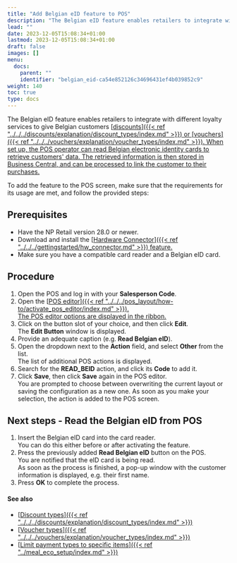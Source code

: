 ```yaml
---
title: "Add Belgian eID feature to POS"
description: "The Belgian eID feature enables retailers to integrate with different loyalty services to give Belgian customers discounts or vouchers."
lead: ""
date: 2023-12-05T15:08:34+01:00
lastmod: 2023-12-05T15:08:34+01:00
draft: false
images: []
menu:
  docs:
    parent: ""
    identifier: "belgian_eid-ca54e852126c34696431ef4b039852c9"
weight: 140
toc: true
type: docs
---
```


The Belgian eID feature enables retailers to integrate with different loyalty services to give Belgian customers [<ins>discounts<ins>]({{< ref "../../../discounts/explanation/discount_types/index.md" >}}) or [<ins>vouchers<ins>]({{< ref "../../../vouchers/explanation/voucher_types/index.md" >}}). When set up, the POS operator can read Belgian electronic identity cards to retrieve customers' data. The retrieved information is then stored in Business Central, and can be processed to link the customer to their purchases. 

To add the feature to the POS screen, make sure that the requirements for its usage are met, and follow the provided steps:

## Prerequisites

- Have the NP Retail version 28.0 or newer.
- Download and install the [<ins>Hardware Connector<ins>]({{< ref "../../../gettingstarted/hw_connector.md" >}}) feature.
- Make sure you have a compatible card reader and a Belgian eID card.

## Procedure

1. Open the POS and log in with your **Salesperson Code**.
2. Open the [<ins>POS editor<ins>]({{< ref "../../../pos_layout/how-to/activate_pos_editor/index.md" >}}).     
   The POS editor options are displayed in the ribbon.
3. Click on the button slot of your choice, and then click **Edit**.     
   The **Edit Button** window is displayed.
4. Provide an adequate caption (e.g. **Read Belgian eID**).
5. Open the dropdown next to the **Action** field, and select **Other** from the list.     
   The list of additional POS actions is displayed.
6. Search for the **READ_BEID** action, and click its **Code** to add it.
7. Click **Save**, then click **Save** again in the POS editor.      
   You are prompted to choose between overwriting the current layout or saving the configuration as a new one. As soon as you make your selection, the action is added to the POS screen.

## Next steps - Read the Belgian eID from POS

1. Insert the Belgian eID card into the card reader.      
   You can do this either before or after activating the feature.
2. Press the previously added **Read Belgian eID** button on the POS.      
   You are notified that the eID card is being read.      
   As soon as the process is finished, a pop-up window with the customer information is displayed, e.g. their first name.
3. Press **OK** to complete the process. 


#### See also

- [<ins>Discount types<ins>]({{< ref "../../../discounts/explanation/discount_types/index.md" >}})
- [<ins>Voucher types<ins>]({{< ref "../../../vouchers/explanation/voucher_types/index.md" >}})
- [<ins>Limit payment types to specific items<ins>]({{< ref "../meal_eco_setup/index.md" >}})
